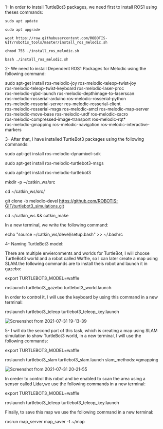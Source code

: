 1- In order to install TurtleBot3 packages, we need first to install ROS1 using theses commands:

    sudo apt update
    
    sudo apt upgrade
    
    wget https://raw.githubusercontent.com/ROBOTIS-GIT/robotis_tools/master/install_ros_melodic.sh
    
    chmod 755 ./install_ros_melodic.sh
    
    bash ./install_ros_melodic.sh 
   
2- We need to install Dependent ROS1 Packages for Melodic using the following command:
    
  sudo apt-get install ros-melodic-joy ros-melodic-teleop-twist-joy \
  ros-melodic-teleop-twist-keyboard ros-melodic-laser-proc \
  ros-melodic-rgbd-launch ros-melodic-depthimage-to-laserscan \
  ros-melodic-rosserial-arduino ros-melodic-rosserial-python \
  ros-melodic-rosserial-server ros-melodic-rosserial-client \
  ros-melodic-rosserial-msgs ros-melodic-amcl ros-melodic-map-server \
  ros-melodic-move-base ros-melodic-urdf ros-melodic-xacro \
  ros-melodic-compressed-image-transport ros-melodic-rqt* \
  ros-melodic-gmapping ros-melodic-navigation ros-melodic-interactive-markers
  
3- After that, I have installed TurtleBot3 packages using the following commands:

  sudo apt-get install ros-melodic-dynamixel-sdk
  
  sudo apt-get install ros-melodic-turtlebot3-msgs
  
  sudo apt-get install ros-melodic-turtlebot3
  
  mkdir -p ~/catkin_ws/src
  
  cd ~/catkin_ws/src/
  
  git clone -b melodic-devel https://github.com/ROBOTIS-GIT/turtlebot3_simulations.git
  
  cd ~/catkin_ws && catkin_make
  
  In a new terminal, we write the following command:
  
  echo "source ~/catkin_ws/devel/setup.bash" >> ~/.bashrc
  
  4- Naming TurtleBot3 model:
  
  There are multiple envieronments and worlds for TurtleBot, I will choose TurtleBot3 world and a robot called Waffle, so I can later create a map using SLAM.the following commands are to install theis robot and launch it in gazebo:
  
  export TURTLEBOT3_MODEL=waffle
  
  roslaunch turtlebot3_gazebo turtlebot3_world.launch
  
In order to control it, I will use the keyboard by using this command in a new terminal:

roslaunch turtlebot3_teleop turtlebot3_teleop_key.launch

![Screenshot from 2021-07-31 19-13-39](https://user-images.githubusercontent.com/85526390/127746401-909f819c-027a-4f3e-88e7-956886696983.png)

5- I will do the second part of this task, which is creating a map using SLAM simulation to show TurtleBot3 world, in a new terminal, I will use the following commands:

export TURTLEBOT3_MODEL=waffle

roslaunch turtlebot3_slam turtlebot3_slam.launch slam_methods:=gmapping

![Screenshot from 2021-07-31 20-21-55](https://user-images.githubusercontent.com/85526390/127747770-e3638201-585e-498a-8acb-4401ca950cab.png)


In oreder to control this robot and be enabled to scan the area using a sensor called Lidar,we use the following commands in a new terminal:

export TURTLEBOT3_MODEL=waffle

roslaunch turtlebot3_teleop turtlebot3_teleop_key.launch

Finally, to save this map we use the following command in a new terminal:

rosrun map_server map_saver -f ~/map





  

  
  

  

    
    
    
    
    
